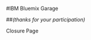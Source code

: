 <!-- .slide: data-background="resources/footer.svg" data-background-size="100%" data-background-position="bottom" data-background-color="#053e68" -->

#IBM Bluemix Garage

##*_(thanks for your participation)_*


<aside class="notes">
  <p>
    Closure Page
  </p>
</aside>
